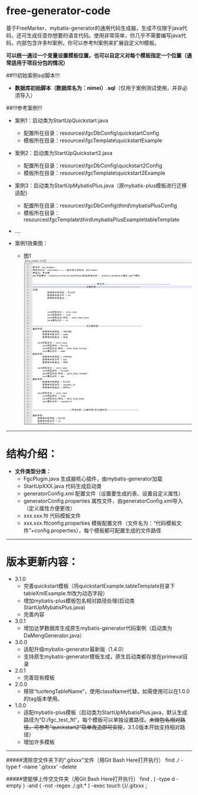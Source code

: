 # free-generator-code


基于FreeMarker、mybatis-generator的通用代码生成器，生成不仅限于java代码，还可生成任意你想要的语言代码。使用非常简单，你几乎不需要编写java代码，内部包含许多ftl案例，你可以参考ftl案例来扩展自定义ftl模板。

**可以统一通过一个变量设置模板位置，也可以自定义对每个模板指定一个位置（通常适用于项目分包的情况）**


##!!!初始案例sql脚本!!!
+ **数据库初始脚本（数据库名为：nimei）.sql**（仅用于案例测试使用，并非必须导入）


##!!!参考案例!!!
+ 案例1：启动类为StartUpQuickstart.java
  + 配置所在目录：resources\fgcDbConfig\quickstartConfig
  + 模板所在目录：resources\fgcTemplate\quickstartExample
+ 案例2：启动类为StartUpQuickstart2.java
  + 配置所在目录：resources\fgcDbConfig\quickstart2Config
  + 模板所在目录：resources\fgcTemplate\quickstart2Example
+ 案例3：启动类为StartUpMybatisPlus.java（原mybatis-plus模板进行迁移适配）
  + 配置所在目录：resources\fgcDbConfig\third\mybatisPlusConfig
  + 模板所在目录：resources\fgcTemplate\third\mybatisPlusExample\tableTemplate
+ ....


+ 案例1效果图：
  + 图1  ![image](https://github.com/JonSnow592622272/my-image/blob/master/free-generator-code/anli1.jpg)

<hr>

# 结构介绍：
+ **文件类型分类：**
  + FgcPlugin.java 生成器核心插件，由mybatis-generator加载
  + StartUpXXX.java 代码生成启动类
  + generatorConfig.xml 配置文件（设置要生成的表、设置自定义属性）
  + generatorConfig.properties 属性文件，由generatorConfig.xml导入（定义属性方便更改）
  + xxx.xxx.ftl 代码模板文件
  + xxx.xxx.ftlconfig.properties 模板配置文件（文件名为：“代码模板文件”+config.properties），每个模板都可配置生成的文件路径
  
  
  


<hr>

# 版本更新内容：
+ 3.1.0
  + 完善quickstart模板（将quickstartExample.tableTemplate目录下tableXmlExample.ftl改为动态字段）
  + 增加mybatis-plus模板包名相对路径处理(启动类StartUpMybatisPlus.java)
  + 完善内容
+ 3.0.1
  + 增加达梦数据库生成原生mybatis-generator代码案例（启动类为DaMengGenerator.java）
+ 3.0.0
  + 适配升级mybatis-generator最新版（1.4.0）
  + 支持原生mybatis-generator模板生成，原生启动类都存放在primeval目录
+ 2.0.1
  + 完善现有模板
+ 2.0.0
  + 移除“tuofengTableName”，使用className代替。如需使用可以在1.0.0的tag版本使用。
+ 1.0.0
  + 适配mybatis-plus模板（启动类为StartUpMybatisPlus.java，默认生成路径为“D:/fgc_test_ftl”，每个模板可以单独设置路径。~~未做包名相对路径，可参考“quickstart2”简单改造即可实现~~，3.1.0版本开始支持相对路径）
  + 增加许多模板
  

<hr>
  
#####清除空文件夹下的“.gitxxx”文件（用Git Bash Here打开执行）
find ./ -type f -name '.gitxxx' -delete

#####使能够上传空文件夹（用Git Bash Here打开执行）
find . \( -type d -empty \) -and \( -not -regex ./\.git.* \) -exec touch {}/.gitxxx \;
